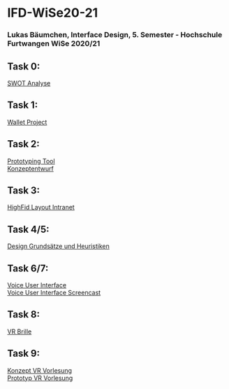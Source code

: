 # IFD-WiSe20-21
<h3> Lukas Bäumchen, Interface Design, 5. Semester - Hochschule Furtwangen WiSe 2020/21 </h3>

<h2>Task 0:</h2> 
<a href="https://github.com/baeumche/IFD-WiSe20-21/blob/main/Aufgabe_00/Aufgabe_0.png">SWOT Analyse</a>

<h2>Task 1:</h2> 
<a href="https://github.com/baeumche/IFD-WiSe20-21/blob/main/Aufgabe_01/Aufgabe_01.pdf">Wallet Project</a>

<h2>Task 2:</h2> 
<a href="https://github.com/baeumche/IFD-WiSe20-21/blob/main/Aufgabe_02/2-1.md">Prototyping Tool</a> <br> 
<a href="https://github.com/baeumche/IFD-WiSe20-21/blob/main/Aufgabe_02/Aufgabe_2.2.pdf">Konzeptentwurf</a>

<h2>Task 3:</h2> 
<a href="https://xd.adobe.com/view/fa6c3db7-7d1b-4e36-8671-0dbec69009af-af3f/">HighFid Layout Intranet</a>

<h2>Task 4/5:</h2> 
<a href="https://github.com/baeumche/IFD-WiSe20-21/blob/main/Aufgabe_04/VUI_HFU_Student.png">Design Grundsätze und Heuristiken</a>

<h2>Task 6/7:</h2> 
<a href="https://xd.adobe.com/view/d16a5278-0c2b-451d-8bd7-3ff907072ec1-8439/">Voice User Interface</a> <br>
<a href="https://drive.google.com/file/d/18j_sTf48ajyyVL95LjwryIeBtfbQDdH4/view?usp=sharing">Voice User Interface Screencast</a>

<h2>Task 8:</h2> 
<a href="https://github.com/baeumche/IFD-WiSe20-21/blob/main/Aufgabe_08/Dokumentation_VR_Brille_IFD.pdf">VR Brille</a>

<h2>Task 9:</h2> 
<a href="https://github.com/baeumche/IFD-WiSe20-21/blob/main/Aufgabe_09/Dokumentation_VR_Brille_IFD_Konzept.pdf">Konzept VR Vorlesung</a> <br>
<a href="https://drive.google.com/file/d/10gDWdMgKS4YNHZJGUepogZqvUnZTBMkL/view?usp=sharing ">Prototyp VR Vorlesung</a>

